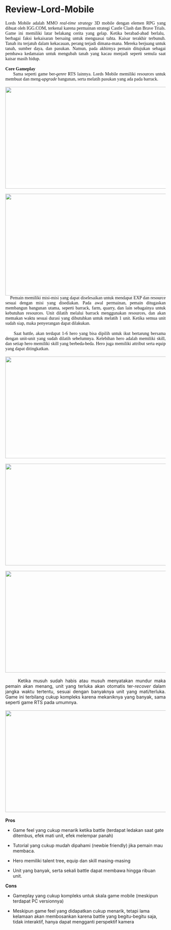 # Review-Lord-Mobile

<div class="post-body entry-content float-container" id="post-body-4144384295935335688">
<div style="text-align: justify;">
<span style="background-color: white; color: #111111; font-family: &quot;pt serif&quot;; vertical-align: inherit;"><span style="vertical-align: inherit;">Lords Mobile adalah MMO <i>real-time strategy</i> 3D mobile dengan elemen RPG yang dibuat oleh IGG.COM, terkenal karena permainan strategi Castle Clash dan Brave Trials</span></span><span style="background-color: white; color: #111111; font-family: &quot;pt serif&quot;; vertical-align: inherit;"><span style="vertical-align: inherit;">. Game ini memiliki latar belakang cerita yang gelap. Ketika berabad-abad berlalu,&nbsp; berbagai faksi kekaisaran bersaing untuk menguasai tahta. Kaisar terakhir terbunuh. Tanah itu terjatuh dalam kekacauan, perang terjadi dimana-mana. Mereka berjuang untuk tanah, sumber daya, dan pasukan. Namun, pada akhirnya pemain ditujukan sebagai pembawa kedamaian untuk mengubah tanah yang kacau menjadi seperti semula saat kaisar masih hidup.</span></span></div>
<div style="text-align: justify;">
<span style="background-color: white; color: #111111; font-family: &quot;pt serif&quot;; vertical-align: inherit;"><span style="vertical-align: inherit;"><br></span></span></div>
<div style="text-align: justify;">
<span style="background-color: white; color: #111111; font-family: &quot;pt serif&quot;; vertical-align: inherit;"><span style="vertical-align: inherit;"><b>Core Gameplay</b></span></span></div>
<div style="text-align: justify;">
<span style="background-color: white; color: #111111; font-family: &quot;pt serif&quot;; vertical-align: inherit;"><span style="vertical-align: inherit;">&nbsp; &nbsp; &nbsp;Sama seperti game ber-<i>genre</i>&nbsp;RTS lainnya. Lords Mobile memiliki resources untuk membuat dan meng<i>-upgrade</i>&nbsp;bangunan, serta melatih pasukan yang ada pada barrack.</span></span></div>
<div style="text-align: center;">
<span style="background-color: white; color: #111111; font-family: &quot;pt serif&quot;; vertical-align: inherit;"><br></span></div>
<div style="text-align: center;">
<span style="background-color: white; color: #111111; font-family: &quot;pt serif&quot;; vertical-align: inherit;"><span style="vertical-align: inherit;"><a href="//3.bp.blogspot.com/-EwjKdEcbDYk/XZIfU-_vi7I/AAAAAAAAA7Q/pny_cDAdqNUAAQPRimYfP1bNa19UtInTACK4BGAYYCw/s1600/11146.jpg" imageanchor="1"><img border="0" height="320" src="https://3.bp.blogspot.com/-EwjKdEcbDYk/XZIfU-_vi7I/AAAAAAAAA7Q/pny_cDAdqNUAAQPRimYfP1bNa19UtInTACK4BGAYYCw/s640/11146.jpg" width="640"></a></span></span></div>
<div style="text-align: center;">
<span style="background-color: white; color: #111111; font-family: &quot;pt serif&quot;; vertical-align: inherit;"><br></span></div>
<div style="text-align: center;">
<span style="background-color: white; color: #111111; font-family: &quot;pt serif&quot;; vertical-align: inherit;"><span style="vertical-align: inherit;"><a href="//3.bp.blogspot.com/-EwjKdEcbDYk/XZIfU-_vi7I/AAAAAAAAA7Q/pny_cDAdqNUAAQPRimYfP1bNa19UtInTACK4BGAYYCw/s1600/11146.jpg" imageanchor="1"></a><a href="//1.bp.blogspot.com/-YOVzInCQfr4/XZIfuFnE29I/AAAAAAAAA7c/Io0M08LbyvM4ic_xyRk6R2Pj70LPbiTiACK4BGAYYCw/s1600/11149.jpg" imageanchor="1"><img border="0" height="320" src="https://1.bp.blogspot.com/-YOVzInCQfr4/XZIfuFnE29I/AAAAAAAAA7c/Io0M08LbyvM4ic_xyRk6R2Pj70LPbiTiACK4BGAYYCw/s640/11149.jpg" width="640"></a></span></span></div>
<div style="text-align: justify;">
<span style="background-color: white; color: #111111; font-family: &quot;pt serif&quot;; vertical-align: inherit;">&nbsp; &nbsp; Pemain memiliki misi-misi yang dapat diselesaikan untuk mendapat EXP dan resource sesuai dengan misi yang disediakan. Pada awal permainan, pemain ditugaskan membangun bangunan utama, seperti barrack, farm, quarry, dan lain sebagainya untuk kebutuhan resources. Unit dilatih melalui barrack menggunakan resources, dan akan memakan waktu sesuai durasi yang dibutuhkan untuk melatih 1 unit. Ketika semua unit sudah siap, maka penyerangan dapat dilakukan.&nbsp;</span></div>
<div style="text-align: justify;">
<span style="background-color: white; color: #111111; font-family: &quot;pt serif&quot;; vertical-align: inherit;"><br></span></div>
<div style="text-align: justify;">
<span style="background-color: white; color: #111111; font-family: &quot;pt serif&quot;; vertical-align: inherit;">&nbsp; &nbsp; &nbsp;Saat battle, akan terdapat 1-6 hero yang bisa dipilih untuk ikut bertarung bersama dengan unit-unit yang sudah dilatih sebelumnya. Kelebihan hero adalah memiliki skill, dan setiap hero memiliki skill yang berbeda-beda. Hero juga memiliki attribut serta equip yang dapat ditingkatkan.</span></div>
<div style="text-align: justify;">
<span style="background-color: white; color: #111111; font-family: &quot;pt serif&quot;; vertical-align: inherit;"><br></span></div>
<div style="text-align: center;">
<span style="background-color: white; color: #111111; font-family: &quot;pt serif&quot;; vertical-align: inherit;"><a href="//4.bp.blogspot.com/-5r1wfG4wTgk/XZIgXHLz10I/AAAAAAAAA7o/jAKVzmC-z-Y9_efsQN2IlpxTHBoaxMthACK4BGAYYCw/s1600/11145.jpg" imageanchor="1"><img border="0" height="320" src="https://4.bp.blogspot.com/-5r1wfG4wTgk/XZIgXHLz10I/AAAAAAAAA7o/jAKVzmC-z-Y9_efsQN2IlpxTHBoaxMthACK4BGAYYCw/s640/11145.jpg" width="640"></a></span></div>
<div style="text-align: center;">
<br></div>
<div style="text-align: center;">
<a href="//4.bp.blogspot.com/-5tSBHpfGljc/XZIgbRe-eaI/AAAAAAAAA7w/fRkxfx6cp7IPE4Glh1eRGkZizHLllmSOQCK4BGAYYCw/s1600/11147.jpg" imageanchor="1"><img border="0" height="320" src="https://4.bp.blogspot.com/-5tSBHpfGljc/XZIgbRe-eaI/AAAAAAAAA7w/fRkxfx6cp7IPE4Glh1eRGkZizHLllmSOQCK4BGAYYCw/s640/11147.jpg" width="640"></a></div>
<div style="text-align: center;">
<br></div>
<div style="text-align: center;">
<a href="//3.bp.blogspot.com/-rtvXRZmEAGU/XZIgeKgysgI/AAAAAAAAA74/LghIEiFZcbMQxbljKdb4-NGio0oc1MyjACK4BGAYYCw/s1600/11148.jpg" imageanchor="1"><img border="0" height="320" src="https://3.bp.blogspot.com/-rtvXRZmEAGU/XZIgeKgysgI/AAAAAAAAA74/LghIEiFZcbMQxbljKdb4-NGio0oc1MyjACK4BGAYYCw/s640/11148.jpg" width="640"></a></div>
<div style="text-align: center;">
<br></div>
<div style="text-align: justify;">
&nbsp; &nbsp; &nbsp;Ketika musuh sudah habis atau musuh menyatakan mundur maka pemain akan menang, unit yang terluka akan otomatis ter-<i>recover</i>&nbsp;dalam jangka waktu tertentu, sesuai dengan banyaknya unit yang mati/terluka. Game ini terbilang cukup kompleks karena mekaniknya yang banyak, sama seperti game RTS pada umumnya.&nbsp;</div>
<div style="text-align: justify;">
<br></div>
<div style="text-align: center;">
<a href="//3.bp.blogspot.com/-qSWT-TcB7xw/XZIiTgZsddI/AAAAAAAAA8I/GXLJZQ4mTRwelpRQ-74MV7fTiP2c1VzowCK4BGAYYCw/s1600/11150.jpg" imageanchor="1"><img border="0" height="320" src="https://3.bp.blogspot.com/-qSWT-TcB7xw/XZIiTgZsddI/AAAAAAAAA8I/GXLJZQ4mTRwelpRQ-74MV7fTiP2c1VzowCK4BGAYYCw/s640/11150.jpg" width="640"></a></div>
<div style="text-align: justify;">
<br></div>
<div style="text-align: justify;">
<b>Pros&nbsp;</b></div>
<div style="text-align: justify;">
</div>
<div style="height: 0px;">
</div>
<ul>
<li>Game feel yang cukup menarik ketika battle (terdapat ledakan saat gate ditembus, efek mati unit, efek melempar panah)</li>
</ul>
<ul>
<li>Tutorial yang cukup mudah dipahami (newbie friendly) jika pemain mau membaca.</li>
</ul>
<ul>
<li>Hero memiliki talent tree, equip dan skill masing-masing</li>
</ul>
<ul>
<li>Unit yang banyak, serta sekali battle dapat membawa hingga ribuan unit.</li>
</ul>
<b>Cons</b><br>
<ul>
<li>Gameplay yang cukup kompleks untuk skala game mobile (meskipun terdapat PC versionnya)</li>
</ul>
<ul>
<li>Meskipun game feel yang didapatkan cukup menarik, tetapi lama kelamaan akan membosankan karena battle yang begitu-begitu saja, tidak interaktif, hanya dapat mengganti perspektif kamera</li>
</ul>
<br>
</div>
